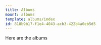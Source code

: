 ```yaml
---
title: Albums
mount: albums
template: albums/index
id: 818b9b17-f1e4-4043-acb3-422b4a0eb5d5
---
```

Here are the albums
